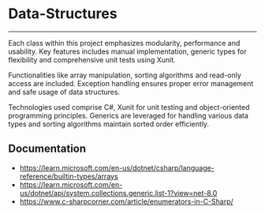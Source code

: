 # Data-Structures
  ---
  Each class within this project emphasizes modularity, performance and usability. Key features includes manual implementation, generic types for flexibility and comprehensive unit tests using Xunit. 
  
  Functionalities like array manipulation, sorting algorithms and read-only access are included. Exception handling ensures proper error management and safe usage of data structures.

  Technologies used comprise C#, Xunit for unit testing and object-oriented programming principles. Generics are leveraged for handling various data types and sorting algorithms maintain sorted order efficiently.

  ## Documentation
  - https://learn.microsoft.com/en-us/dotnet/csharp/language-reference/builtin-types/arrays
  - https://learn.microsoft.com/en-us/dotnet/api/system.collections.generic.list-1?view=net-8.0
  - https://www.c-sharpcorner.com/article/enumerators-in-C-Sharp/
